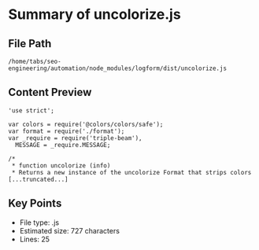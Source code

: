 # Summary of uncolorize.js
  
## File Path
`/home/tabs/seo-engineering/automation/node_modules/logform/dist/uncolorize.js`

## Content Preview
```
'use strict';

var colors = require('@colors/colors/safe');
var format = require('./format');
var _require = require('triple-beam'),
  MESSAGE = _require.MESSAGE;

/*
 * function uncolorize (info)
 * Returns a new instance of the uncolorize Format that strips colors
[...truncated...]
```

## Key Points
- File type: .js
- Estimated size: 727 characters
- Lines: 25
